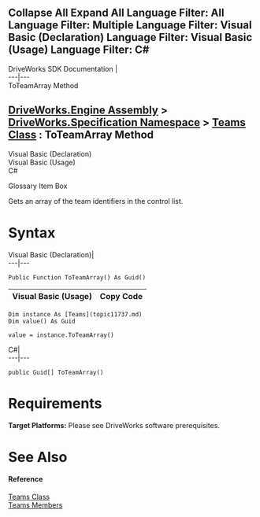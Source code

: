        

 Collapse All Expand All  Language Filter: All  Language Filter: Multiple  Language Filter: Visual Basic (Declaration) Language Filter: Visual Basic (Usage) Language Filter: C#  
---  
DriveWorks SDK Documentation  |   
---|---  
ToTeamArray Method   
  
[DriveWorks.Engine Assembly](topic2156.md) > [DriveWorks.Specification Namespace](topic10764.md) > [Teams Class](topic11737.md) : ToTeamArray Method  
---  
  
Visual Basic (Declaration)    
Visual Basic (Usage)    
C# 

Glossary Item Box

Gets an array of the team identifiers in the control list. 

# Syntax

Visual Basic (Declaration)|   
---|---  
      
    
    Public Function ToTeamArray() As Guid()  
  
Visual Basic (Usage)| Copy Code  
---|---  
      
    
    Dim instance As [Teams](topic11737.md)
    Dim value() As Guid
     
    value = instance.ToTeamArray()  
  
C#|   
---|---  
      
    
    public Guid[] ToTeamArray()  
  
# Requirements

**Target Platforms:** Please see DriveWorks software prerequisites.

# See Also

#### Reference

[Teams Class](topic11737.md)   
[Teams Members](topic11738.md)


